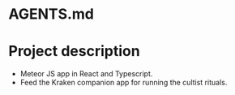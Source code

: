 ﻿# AGENTS.md

# Project description
- Meteor JS app in React and Typescript.
- Feed the Kraken companion app for running the cultist rituals.